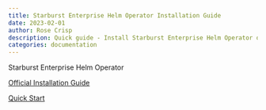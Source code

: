 ```yaml
---
title: Starburst Enterprise Helm Operator Installation Guide
date: 2023-02-01
author: Rose Crisp
description: Quick guide - Install Starburst Enterprise Helm Operator on Openshift 4.12
categories: documentation
---
```

Starburst Enterprise Helm Operator

[Official Installation Guide](https://docs.starburst.io/ecosystems/redhat/openshift-deployment.html)

[Quick Start](https://github.com/opdev/operator-deployment-guide/blob/main/starburst-quickstart.sh)